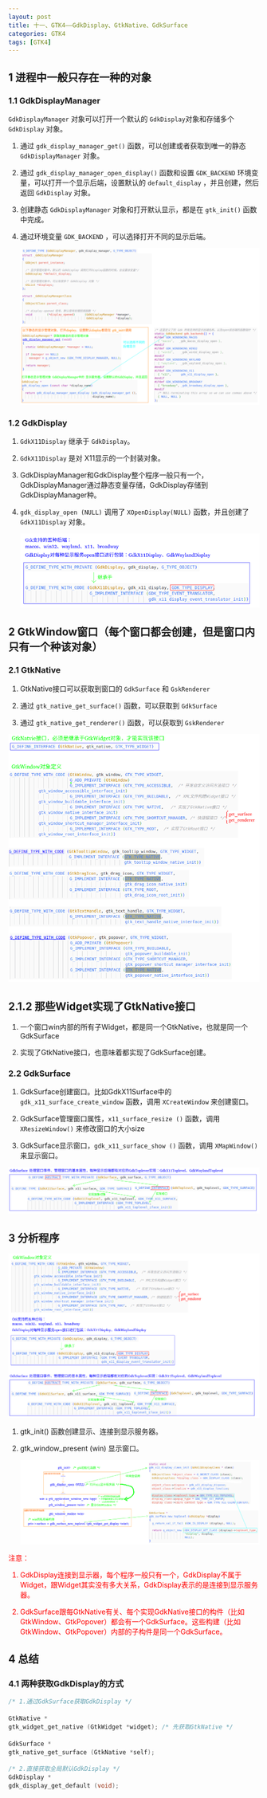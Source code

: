```yaml
---
layout: post
title: 十一、GTK4——GdkDisplay、GtkNative、GdkSurface
categories: GTK4
tags: [GTK4]
---
```


## 1 进程中一般只存在一种的对象

### 1.1 GdkDisplayManager

`GdkDisplayManager` 对象可以打开一个默认的 `GdkDisplay`对象和存储多个 `GdkDisplay` 对象。

1. 通过 `gdk_display_manager_get()` 函数，可以创建或者获取到唯一的静态 `GdkDisplayManager` 对象。

2. 通过 `gdk_display_manager_open_display()` 函数和设置 `GDK_BACKEND` 环境变量，可以打开一个显示后端，设置默认的 `default_display` ，并且创建，然后返回 `GdkDisplay` 对象。

3. 创建静态 `GdkDisplayManager` 对象和打开默认显示，都是在 `gtk_init()` 函数中完成。

4. 通过环境变量 `GDK_BACKEND` ，可以选择打开不同的显示后端。

   ![alt text](/assets/GTK4/11_GdkDisplay_GdkSurface/image/image.png)


### 1.2 GdkDisplay

1. `GdkX11Display` 继承于 `GdkDisplay`。

2. `GdkX11Display` 是对 X11显示的一个封装对象。

3. GdkDisplayManager和GdkDisplay整个程序一般只有一个，GdkDisplayManager通过静态变量存储，GdkDisplay存储到GdkDisplayManager种。

4. `gdk_display_open (NULL)` 调用了 `XOpenDisplay(NULL)` 函数，并且创建了 `GdkX11Display` 对象。

    ![alt text](/assets/GTK4/11_GdkDisplay_GdkSurface/image/image-1.png)

## 2 GtkWindow窗口（每个窗口都会创建，但是窗口内只有一个种该对象）

### 2.1 GtkNative

1. GtkNative接口可以获取到窗口的 `GdkSurface` 和 `GskRenderer` 

2. 通过 `gtk_native_get_surface()` 函数，可以获取到 `GdkSurface`

3. 通过 `gtk_native_get_renderer()` 函数，可以获取到 `GskRenderer` 

![alt text](/assets/GTK4/11_GdkDisplay_GdkSurface/image/image-2.png)

## 2.1.2 那些Widget实现了GtkNative接口

1. 一个窗口win内部的所有子Widget，都是同一个GtkNative，也就是同一个GdkSurface

2. 实现了GtkNative接口，也意味着都实现了GdkSurface创建。

### 2.2 GdkSurface

1. GdkSurface创建窗口。比如GdkX11Surface中的 `gdk_x11_surface_create_window` 函数，调用 `XCreateWindow` 来创建窗口。

2. GdkSurface管理窗口属性，`x11_surface_resize ()` 函数，调用 `XResizeWindow()` 来修改窗口的大小size

3. GdkSurface显示窗口，`gdk_x11_surface_show ()` 函数，调用 `XMapWindow()` 来显示窗口。
 
  ![alt text](/assets/GTK4/11_GdkDisplay_GdkSurface/image/image-3.png)

## 3 分析程序

![alt text](/assets/GTK4/11_GdkDisplay_GdkSurface/image/image-4.png)

1. gtk_init() 函数创建显示、连接到显示服务器。

2. gtk_window_present (win) 显示窗口。

    ![alt text](/assets/GTK4/11_GdkDisplay_GdkSurface/image/image-5.png)

<font color="red">
注意：

1. GdkDisplay连接到显示器，每个程序一般只有一个，GdkDisplay不属于Widget，跟Widget其实没有多大关系，GdkDisplay表示的是连接到显示服务器。

2. GdkSurface跟每GtkNative有关、每个实现GdkNative接口的构件（比如GtkWindow、GtkPopover）都会有一个GdkSurface。这些构建（比如GtkWindow、GtkPopover）内部的子构件是同一个GdkSurface。
</font>

## 4 总结

### 4.1 两种获取GdkDisplay的方式

```c
/* 1.通过GdkSurface获取GdkDisplay */

GtkNative *
gtk_widget_get_native (GtkWidget *widget); /* 先获取GtkNative */

GdkSurface *
gtk_native_get_surface (GtkNative *self);

/* 2.直接获取全局默认GdkDisplay */
GdkDisplay *
gdk_display_get_default (void);
```